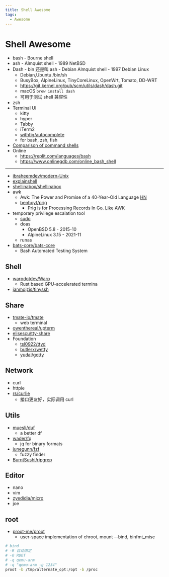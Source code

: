 ```yaml
---
title: Shell Awesome
tags:
  - Awesome
---
```


# Shell Awesome

- bash - Bourne shell
- ash - Almquist shell - 1989 NetBSD
- Dash - bin 还是叫 ash - Debian Almquist shell - 1997 Debian Linux
  - Debian,Ubuntu /bin/sh
  - BusyBox, AlpineLinux, TinyCoreLinux, OpenWrt, Tomato, DD-WRT
  - https://git.kernel.org/pub/scm/utils/dash/dash.git
  - macOS `brew install dash`
  - 可用于测试 shell 兼容性
- zsh
- Terminal UI
  - kitty
  - hyper
  - Tabby
  - iTerm2
  - [withfig/autocomplete](https://github.com/withfig/autocomplete)
  - for bash, zsh, fish
- [Comparison of command shells](https://en.wikipedia.org/wiki/Comparison_of_command_shells)
- Online
  - https://replit.com/languages/bash
  - https://www.onlinegdb.com/online_bash_shell

---

- [ibraheemdev/modern-Unix](https://github.com/ibraheemdev/modern-Unix)
- [explainshell](https://explainshell.com/)
- [shellinabox/shellinabox](https://github.com/shellinabox/shellinabox)
- awk
  - Awk: The Power and Promise of a 40-Year-Old Language [HN](https://news.ycombinator.com/item?id=28441887)
  - [benhoyt/prig](https://github.com/benhoyt/prig)
    - Prig is for Processing Records In Go. Like AWK
- temporary privilege escalation tool
  - [sudo](https://github.com/sudo-project/sudo)
  - doas
    - OpenBSD 5.8 - 2015-10
    - AlpineLinux 3.15 - 2021-11
  - runas
- [bats-core/bats-core](https://github.com/bats-core/bats-core)
  - Bash Automated Testing System

## Shell

- [warpdotdev/Warp](https://github.com/warpdotdev/Warp)
  - Rust based GPU-accelerated termina
- [janmojzis/tinyssh](https://github.com/janmojzis/tinyssh)

## Share

- [tmate-io/tmate](https://github.com/tmate-io/tmate)
  - web terminal
- [owenthereal/upterm](https://github.com/owenthereal/upterm)
- [elisescu/tty-share](https://github.com/elisescu/tty-share)
- Foundation
  - [tsl0922/ttyd](https://github.com/tsl0922/ttyd)
  - [butlerx/wetty](https://github.com/butlerx/wetty)
  - [yudai/gotty](https://github.com/yudai/gotty)

## Network

- curl
- httpie
- [rs/curlie](https://github.com/rs/curlie)
  - 接口更友好，实际调用 curl

## Utils

- [muesli/duf](https://github.com/muesli/duf)
  - a better df
- [wader/fq](https://github.com/wader/fq)
  - jq for binary formats
- [junegunn/fzf](https://github.com/junegunn/fzf)
  - fuzzy finder
- [BurntSushi/ripgrep](https://github.com/BurntSushi/ripgrep)

## Editor

- nano
- vim
- [zyedidia/micro](https://github.com/zyedidia/micro)
- joe

## root

- [proot-me/proot](https://github.com/proot-me/proot)
  - user-space implementation of chroot, mount --bind, binfmt_misc

```bash
# bind
# -R 自动绑定
# -0 ROOT
# -q qemu-arm
# -q "qemu-arm -g 1234"
proot -b /tmp/alternate_opt:/opt -b /proc
```
